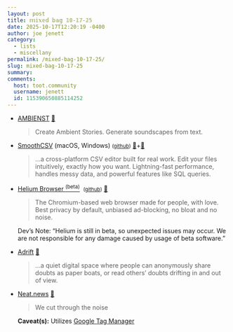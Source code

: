 ```yaml
---
layout: post
title: 𝕞𝕚𝕩𝕖𝕕 𝕓𝕒𝕘 𝟙𝟘-𝟙𝟟-𝟚𝟝
date: 2025-10-17T12:20:19 -0400
author: joe jenett
category:
  - lists
  - miscellany
permalink: /mixed-bag-10-17-25/
slug: mixed-bag-10-17-25
summary:
comments:
  host: toot.community
  username: jenett
  id: 115390650885114252
---
```

<ul class="links">
	<li><a title="Create Ambient Stories" href="https://ambient.almaprojects.studio/">AMBIENST</a> <a title="source" href="https://pinboard.in/u:arnicas">📌</a><blockquote><p>Create Ambient Stories. Generate soundscapes from text.</p></blockquote></li>
	<li><a href="https://smoothcsv.com/">SmoothCSV</a> (macOS, Windows) <small>(<a href="https://github.com/kohii/smoothcsv3">github</a>)</small> <a title="source" href="https://pinboard.in/u:fileformat">📌</a>+<a title="source" href="https://pinboard.in/u:jugglebird">📌</a><blockquote><p>...a cross-platform CSV editor built for real work. Edit your files intuitively, exactly how you want. Lightning-fast performance, handles messy data, and powerful features like SQL queries. </p></blockquote></li>
	<li><a href="https://helium.computer/">Helium Browser <sup>(beta)</sup></a> &nbsp;<small>(<a href="https://github.com/imputnet/helium">github</a>)</small> <a title="source" href="https://pinboard.in/u:jugglebird">📌</a><blockquote><p>The Chromium-based web browser made for people, with love. Best privacy by default, unbiased ad-blocking, no bloat and no noise. </p></blockquote><p class="caveat">Dev’s Note: “Helium is still in beta, so unexpected issues may occur. We are not responsible for any damage caused by usage of beta software.”</p></li>
	<li><a href="https://adrift.site/">Adrift</a> <a title="source" href="https://pinboard.in/u:roger">📌</a><blockquote><p>...a quiet digital space where people can anonymously share doubts as paper boats, or read others’ doubts drifting in and out of view.</p></blockquote></li>
	<li><a title="Just the facts" href="https://neat.news/">Neat.news</a> <a title="source" href="https://pinboard.in/u:tdjones">📌</a><blockquote><p>We cut through the noise</p></blockquote><p class="caveat"><strong>Caveat(s):</strong> Utilizes <a href="https://support.google.com/tagmanager/answer/11994839?hl=en">Google Tag Manager</a></p></li>
</ul>


<a href="https://brid.gy/publish/mastodon"></a>